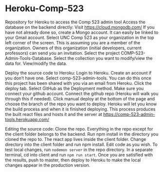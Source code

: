 # Heroku-Comp-523
Repository for Heroku to access the Comp 523 admin tool
Access the database on the backend directly:
Visit https://cloud.mongodb.com/
If you have not already done so, create a Mongo account. It can easily be linked to your Gmail account.
Select UNC Comp 523 as your organization in the top left corner of the screen.
This is assuming you are a member of the organization. Owners of this organization (initial developers, current professors) can send you an invitation.
Select the project COMP-523-Admin-Tools-Database.
Select the collection you want to modify/view the data for.
View/modify the data.

Deploy the source code to Heroku:
Login to Heroku. Create an account if you don’t have one.
Select comp-523-admin-tools.
You can do this once this project has been shared with you via an email from Heroku.
Click the deploy tab.
Select GitHub as the Deployment method. Make sure you connect your github account.
Connect the github repo (Heroku will walk you through this if needed).
Click manual deploy at the bottom of the page and choose the branch of the repo you want to deploy.
Heroku will let you know the build process and when it is finished deploying. 
This process produces the built react files and hosts it and the server at https://comp-523-admin-tools.herokuapp.com/

Editing the source code:
Clone the repo.
Everything in the repo except for the client folder belongs to the backend. Run npm install in the directory you cloned the repo to.
The react app lives inside the client folder. Change directory into the client folder and run npm install.
Edit code as you wish.
To test local changes, run `nodemon server` in the repo directory. In a separate terminal, cd into client and run `npm run start`.
Once you are satisfied with the results, push to master, then deploy to Heroku to make the local changes appear in the production 
version.
